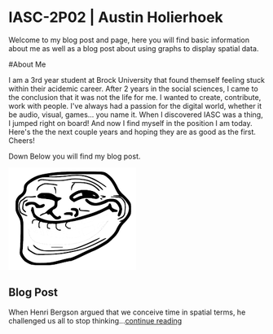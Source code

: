 # IASC-2P02 | Austin Holierhoek 

Welcome to my blog post and page, here you will find basic information about me as well as a blog post about using graphs to display spatial data.

#About Me

I am a 3rd year student at Brock University that found themself feeling stuck within their acidemic career. After 2 years in the social sciences, I came to the conclusion that it was not the life for me. I wanted to create, contribute, work with people. I've always had a passion for the digital world, whether it be audio, visual, games... you name it. When I discovered IASC was a thing, I jumped right on board! And now I find myself in the position I am today. Here's the the next couple years and hoping they are as good as the first. Cheers!
 
Down Below you will find my blog post.

![](images/face.png)

## Blog Post 

When Henri Bergson argued that we conceive time in spatial terms, he challenged us all to stop thinking...[continue reading](blog.md)
